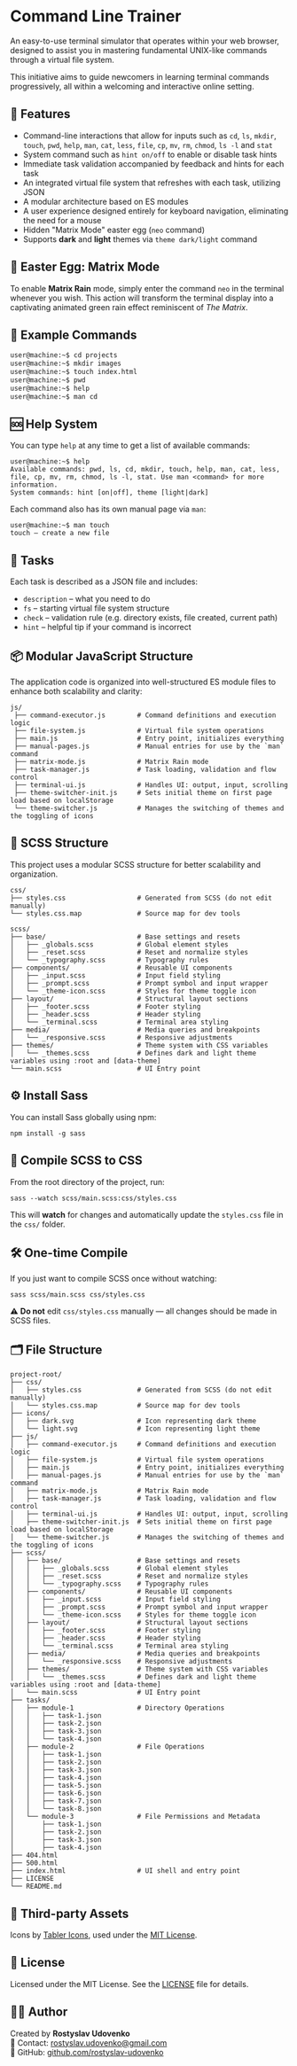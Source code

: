 # Сommand Line Trainer

An easy-to-use terminal simulator that operates within your web browser, designed to assist you in mastering fundamental UNIX-like commands through a virtual file system.

This initiative aims to guide newcomers in learning terminal commands progressively, all within a welcoming and interactive online setting.

## 🧠 Features

- Command-line interactions that allow for inputs such as `cd`, `ls`, `mkdir`, `touch`, `pwd`, `help`, `man`,  `cat`, `less`, `file`, `cp`, `mv`, `rm`, `chmod`, `ls -l` and `stat`
- System command such as `hint on/off` to enable or disable task hints
- Immediate task validation accompanied by feedback and hints for each task
- An integrated virtual file system that refreshes with each task, utilizing JSON
- A modular architecture based on ES modules
- A user experience designed entirely for keyboard navigation, eliminating the need for a mouse
- Hidden "Matrix Mode" easter egg (`neo` command)
- Supports **dark** and **light** themes via `theme dark/light` command

## 🥚 Easter Egg: Matrix Mode

To enable **Matrix Rain** mode, simply enter the command `neo` in the terminal whenever you wish. This action will transform the terminal display into a captivating animated green rain effect reminiscent of *The Matrix*. 

## 🔡 Example Commands

```bash
user@machine:~$ cd projects
user@machine:~$ mkdir images
user@machine:~$ touch index.html
user@machine:~$ pwd
user@machine:~$ help
user@machine:~$ man cd
```

## 🆘 Help System

You can type `help` at any time to get a list of available commands:

```
user@machine:~$ help
Available commands: pwd, ls, cd, mkdir, touch, help, man, cat, less, file, cp, mv, rm, chmod, ls -l, stat. Use man <command> for more information.
System commands: hint [on|off], theme [light|dark]
```

Each command also has its own manual page via `man`:

```
user@machine:~$ man touch
touch — create a new file
```

## 🧪 Tasks

Each task is described as a JSON file and includes:

- `description` – what you need to do
- `fs` – starting virtual file system structure
- `check` – validation rule (e.g. directory exists, file created, current path)
- `hint` – helpful tip if your command is incorrect

## 📦 Modular JavaScript Structure

The application code is organized into well-structured ES module files to enhance both scalability and clarity:
```
js/ 
 ├── command-executor.js        # Command definitions and execution logic 
 ├── file-system.js             # Virtual file system operations
 ├── main.js                    # Entry point, initializes everything
 ├── manual-pages.js            # Manual entries for use by the `man` command
 ├── matrix-mode.js             # Matrix Rain mode
 ├── task-manager.js            # Task loading, validation and flow control
 ├── terminal-ui.js             # Handles UI: output, input, scrolling
 ├── theme-switcher-init.js     # Sets initial theme on first page load based on localStorage
 └── theme-switcher.js          # Manages the switching of themes and the toggling of icons
 ```

## 🎨 SCSS Structure

This project uses a modular SCSS structure for better scalability and organization.

```
css/
├── styles.css                  # Generated from SCSS (do not edit manually)
└── styles.css.map              # Source map for dev tools

scss/
├── base/                       # Base settings and resets
│   ├── _globals.scss           # Global element styles
│   ├── _reset.scss             # Reset and normalize styles
│   └── _typography.scss        # Typography rules
├── components/                 # Reusable UI components
│   ├── _input.scss             # Input field styling
│   ├── _prompt.scss            # Prompt symbol and input wrapper
│   └── _theme-icon.scss        # Styles for theme toggle icon
├── layout/                     # Structural layout sections
│   ├── _footer.scss            # Footer styling
│   ├── _header.scss            # Header styling
│   └── _terminal.scss          # Terminal area styling
├── media/                      # Media queries and breakpoints
│   └── _responsive.scss        # Responsive adjustments
├── themes/                     # Theme system with CSS variables
│   └── _themes.scss            # Defines dark and light theme variables using :root and [data-theme]
└── main.scss                   # UI Entry point
```

## ⚙️ Install Sass

You can install Sass globally using npm:

```
npm install -g sass
```

## 🔁 Compile SCSS to CSS

From the root directory of the project, run:

```
sass --watch scss/main.scss:css/styles.css
```

This will **watch** for changes and automatically update the `styles.css` file in the `css/` folder.

## 🛠️ One-time Compile

If you just want to compile SCSS once without watching:

```
sass scss/main.scss css/styles.css
```

⚠️ **Do not** edit `css/styles.css` manually — all changes should be made in SCSS files.

## 🗂 File Structure

```
project-root/
├── css/
│   ├── styles.css              # Generated from SCSS (do not edit manually)
│   └── styles.css.map          # Source map for dev tools
├── icons/
│   ├── dark.svg                # Icon representing dark theme
│   └── light.svg               # Icon representing light theme
├── js/
│   ├── command-executor.js     # Command definitions and execution logic
│   ├── file-system.js          # Virtual file system operations
│   ├── main.js                 # Entry point, initializes everything
│   ├── manual-pages.js         # Manual entries for use by the `man` command
│   ├── matrix-mode.js          # Matrix Rain mode
│   ├── task-manager.js         # Task loading, validation and flow control
│   ├── terminal-ui.js          # Handles UI: output, input, scrolling
│   ├── theme-switcher-init.js  # Sets initial theme on first page load based on localStorage
│   └── theme-switcher.js       # Manages the switching of themes and the toggling of icons
├── scss/
│   ├── base/                   # Base settings and resets
│   │   ├── _globals.scss       # Global element styles
│   │   ├── _reset.scss         # Reset and normalize styles
│   │   └── _typography.scss    # Typography rules
│   ├── components/             # Reusable UI components
│   │   ├── _input.scss         # Input field styling
│   │   ├── _prompt.scss        # Prompt symbol and input wrapper
│   │   └── _theme-icon.scss    # Styles for theme toggle icon
│   ├── layout/                 # Structural layout sections
│   │   ├── _footer.scss        # Footer styling
│   │   ├── _header.scss        # Header styling
│   │   └── _terminal.scss      # Terminal area styling
│   ├── media/                  # Media queries and breakpoints
│   │   └── _responsive.scss    # Responsive adjustments
│   ├── themes/                 # Theme system with CSS variables
│   │   └── _themes.scss        # Defines dark and light theme variables using :root and [data-theme]
│   └── main.scss               # UI Entry point
├── tasks/
│   ├── module-1                # Directory Operations
│   │   ├── task-1.json
│   │   ├── task-2.json
│   │   ├── task-3.json
│   │   └── task-4.json
│   ├── module-2                # File Operations
│   │   ├── task-1.json
│   │   ├── task-2.json
│   │   ├── task-3.json
│   │   ├── task-4.json
│   │   ├── task-5.json
│   │   ├── task-6.json
│   │   ├── task-7.json
│   │   └── task-8.json
│   └── module-3                # File Permissions and Metadata
│       ├── task-1.json
│       ├── task-2.json
│       ├── task-3.json
│       ├── task-4.json
├── 404.html
├── 500.html
├── index.html                  # UI shell and entry point
├── LICENSE
└── README.md
```

## 🧩 Third-party Assets

Icons by [Tabler Icons](https://github.com/tabler/tabler-icons), used under the [MIT License](https://github.com/tabler/tabler-icons/blob/main/LICENSE).

## 📄 License

Licensed under the MIT License. See the [LICENSE](LICENSE) file for details.

## 👨‍💻 Author

Created by **Rostyslav Udovenko**  
📧 Contact: [rostyslav.udovenko@gmail.com](mailto:rostyslav.udovenko@gmail.com)  
🔗 GitHub: [github.com/rostyslav-udovenko](https://github.com/rostyslav-udovenko)